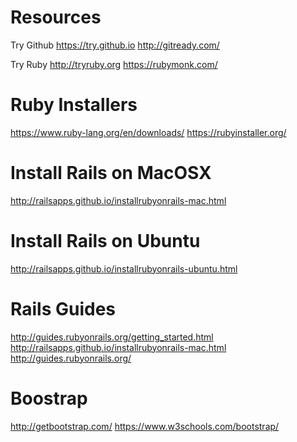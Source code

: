 # Resources

Try Github
https://try.github.io
http://gitready.com/

Try Ruby
http://tryruby.org
https://rubymonk.com/

# Ruby Installers
https://www.ruby-lang.org/en/downloads/
https://rubyinstaller.org/

# Install Rails on MacOSX

http://railsapps.github.io/installrubyonrails-mac.html

# Install Rails on Ubuntu

http://railsapps.github.io/installrubyonrails-ubuntu.html

# Rails Guides
http://guides.rubyonrails.org/getting_started.html
http://railsapps.github.io/installrubyonrails-mac.html
http://guides.rubyonrails.org/

# Boostrap

http://getbootstrap.com/
https://www.w3schools.com/bootstrap/
